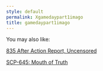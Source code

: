 ```yaml
---
style: default
permalink: Xgamedaypart1imago
title: gamedaypart1imago
---
```

You may also like:

[835 After Action Report, Uncensored](http://scp-wiki.net/835aarfull)

[SCP-645: Mouth of Truth](http://scp-wiki.net/scp-645)
